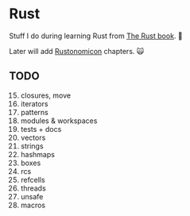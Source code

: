 # Rust

Stuff I do during learning Rust from [The Rust book](https://doc.rust-lang.org/stable/book/). 🦀

Later will add [Rustonomicon](https://doc.rust-lang.org/stable/nomicon/) chapters. 🙀

## TODO

15. closures, move
16. iterators
17. patterns
18. modules & workspaces
19. tests + docs
20. vectors
21. strings
22. hashmaps
23. boxes
24. rcs
25. refcells
26. threads
27. unsafe
28. macros
